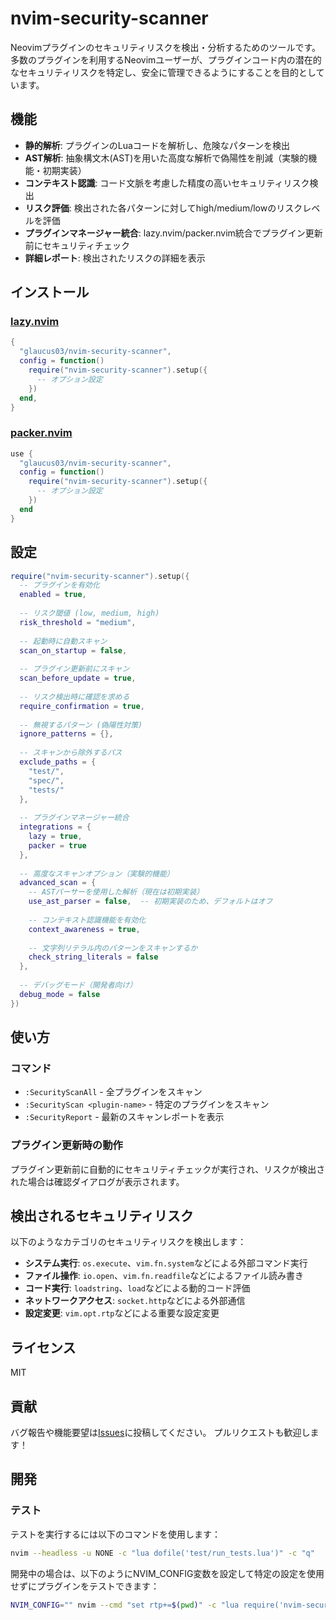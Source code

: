 # nvim-security-scanner

Neovimプラグインのセキュリティリスクを検出・分析するためのツールです。多数のプラグインを利用するNeovimユーザーが、プラグインコード内の潜在的なセキュリティリスクを特定し、安全に管理できるようにすることを目的としています。

## 機能

- **静的解析**: プラグインのLuaコードを解析し、危険なパターンを検出
- **AST解析**: 抽象構文木(AST)を用いた高度な解析で偽陽性を削減（実験的機能・初期実装）
- **コンテキスト認識**: コード文脈を考慮した精度の高いセキュリティリスク検出 
- **リスク評価**: 検出された各パターンに対してhigh/medium/lowのリスクレベルを評価
- **プラグインマネージャー統合**: lazy.nvim/packer.nvim統合でプラグイン更新前にセキュリティチェック
- **詳細レポート**: 検出されたリスクの詳細を表示

## インストール

### [lazy.nvim](https://github.com/folke/lazy.nvim)

```lua
{
  "glaucus03/nvim-security-scanner",
  config = function()
    require("nvim-security-scanner").setup({
      -- オプション設定
    })
  end,
}
```

### [packer.nvim](https://github.com/wbthomason/packer.nvim)

```lua
use {
  "glaucus03/nvim-security-scanner",
  config = function()
    require("nvim-security-scanner").setup({
      -- オプション設定
    })
  end
}
```

## 設定

```lua
require("nvim-security-scanner").setup({
  -- プラグインを有効化
  enabled = true,
  
  -- リスク閾値 (low, medium, high)
  risk_threshold = "medium",
  
  -- 起動時に自動スキャン
  scan_on_startup = false,
  
  -- プラグイン更新前にスキャン
  scan_before_update = true,
  
  -- リスク検出時に確認を求める
  require_confirmation = true,
  
  -- 無視するパターン (偽陽性対策)
  ignore_patterns = {},
  
  -- スキャンから除外するパス
  exclude_paths = {
    "test/",
    "spec/",
    "tests/"
  },
  
  -- プラグインマネージャー統合
  integrations = {
    lazy = true,
    packer = true
  },
  
  -- 高度なスキャンオプション（実験的機能）
  advanced_scan = {
    -- ASTパーサーを使用した解析（現在は初期実装）
    use_ast_parser = false,  -- 初期実装のため、デフォルトはオフ
    
    -- コンテキスト認識機能を有効化
    context_awareness = true,
    
    -- 文字列リテラル内のパターンをスキャンするか
    check_string_literals = false
  },
  
  -- デバッグモード（開発者向け）
  debug_mode = false
})
```

## 使い方

### コマンド

- `:SecurityScanAll` - 全プラグインをスキャン
- `:SecurityScan <plugin-name>` - 特定のプラグインをスキャン
- `:SecurityReport` - 最新のスキャンレポートを表示

### プラグイン更新時の動作

プラグイン更新前に自動的にセキュリティチェックが実行され、リスクが検出された場合は確認ダイアログが表示されます。

## 検出されるセキュリティリスク

以下のようなカテゴリのセキュリティリスクを検出します：

- **システム実行**: `os.execute`、`vim.fn.system`などによる外部コマンド実行
- **ファイル操作**: `io.open`、`vim.fn.readfile`などによるファイル読み書き
- **コード実行**: `loadstring`、`load`などによる動的コード評価
- **ネットワークアクセス**: `socket.http`などによる外部通信
- **設定変更**: `vim.opt.rtp`などによる重要な設定変更

## ライセンス

MIT

## 貢献

バグ報告や機能要望は[Issues](https://github.com/glaucus03/nvim-security-scanner/issues)に投稿してください。
プルリクエストも歓迎します！

## 開発

### テスト

テストを実行するには以下のコマンドを使用します：

```bash
nvim --headless -u NONE -c "lua dofile('test/run_tests.lua')" -c "q"
```

開発中の場合は、以下のようにNVIM_CONFIG変数を設定して特定の設定を使用せずにプラグインをテストできます：

```bash
NVIM_CONFIG="" nvim --cmd "set rtp+=$(pwd)" -c "lua require('nvim-security-scanner').setup()"
```